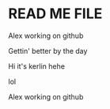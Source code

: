 # READ ME FILE 


Alex working on github 

Gettin' better by the day

Hi it's kerlin hehe

lol

Alex working on github 


